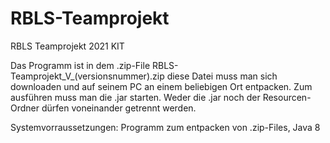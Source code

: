 ﻿# RBLS-Teamprojekt
RBLS Teamprojekt 2021 KIT


Das Programm ist in dem .zip-File RBLS-Teamprojekt_V_(versionsnummer).zip diese Datei muss man sich downloaden und auf seinem PC an einem beliebigen Ort entpacken. Zum ausführen muss man die .jar starten. Weder die .jar noch der Resourcen-Ordner dürfen voneinander getrennt werden.

Systemvorraussetzungen:
Programm zum entpacken von .zip-Files, Java 8
